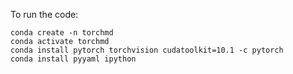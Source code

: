 To run the code:

```
conda create -n torchmd
conda activate torchmd
conda install pytorch torchvision cudatoolkit=10.1 -c pytorch
conda install pyyaml ipython
```